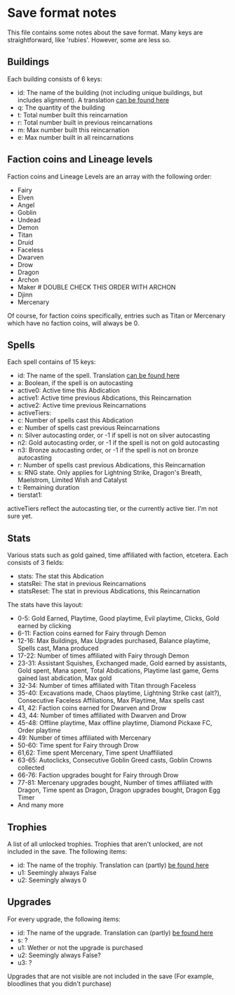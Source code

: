 # Save format notes

This file contains some notes about the save format. Many keys are straightforward, like 'rubies'. However, some are less so.

## Buildings

Each building consists of 6 keys:
- id: The name of the building (not including unique buildings, but includes alignment). A translation [can be found here](https://github.com/dox4242/dox4242.github.io/blob/a94559278f1b8adb6fb99ff0934dd97a44c510e2/lib/util.js#L243)
- q: The quantity of the building
- t: Total number built this reincarnation
- r: Total number built in previous reincarnations
- m: Max number built this reincarnation
- e: Max number built in all reincarnations

## Faction coins and Lineage levels

Faction coins and Lineage Levels are an array with the following order:
- Fairy
- Elven
- Angel
- Goblin
- Undead
- Demon
- Titan
- Druid
- Faceless
- Dwarven
- Drow
- Dragon
- Archon
- Maker  # DOUBLE CHECK THIS ORDER WITH ARCHON
- Djinn
- Mercenary

Of course, for faction coins specifically, entries such as Titan or Mercenary which have no faction coins, will always be 0.

## Spells

Each spell contains of 15 keys:
- id: The name of the spell. Translation [can be found here](https://github.com/dox4242/dox4242.github.io/blob/a94559278f1b8adb6fb99ff0934dd97a44c510e2/lib/util.js#L603)
- a: Boolean, if the spell is on autocasting
- active0: Active time this Abdication
- active1: Active time previous Abdications, this Reincarnation
- active2: Active time previous Reincarnations
- activeTiers:
- c: Number of spells cast this Abdication
- e: Number of spells cast previous Reincarnations
- n: Silver autocasting order, or -1 if spell is not on silver autocasting
- n2: Gold autocasting order, or -1 if the spell is not on gold autocasting
- n3: Bronze autocasting order, or -1 if the spell is not on bronze autocasting
- r: Number of spells cast previous Abdications, this Reincarnation
- s: RNG state. Only applies for Lightning Strike, Dragon's Breath, Maelstrom, Limited Wish and Catalyst
- t: Remaining duration
- tierstat1:

activeTiers reflect the autocasting tier, or the currently active tier. I'm not sure yet.

## Stats

Various stats such as gold gained, time affiliated with faction, etcetera. Each consists of 3 fields:
- stats: The stat this Abdication
- statsRei: The stat in previous Reincarnations
- statsReset: The stat in previous Abdications, this Reincarnation

The stats have this layout:

- 0-5: Gold Earned, Playtime, Good playtime, Evil playtime, Clicks, Gold earned by clicking
- 6-11: Faction coins earned for Fairy through Demon
- 12-16: Max Buildings, Max Upgrades purchased, Balance playtime, Spells cast, Mana produced
- 17-22: Number of times affiliated with Fairy through Demon
- 23-31: Assistant Squishes, Exchanged made, Gold earned by assistants, Gold spent, Mana spent, Total Abdications, Playtime last game, Gems gained last abdication, Max gold
- 32-34: Number of times affiliated with Titan through Faceless
- 35-40: Excavations made, Chaos playtime, Lightning Strike cast (alt?), Consecutive Faceless Affiliations, Max Playtime, Max spells cast
- 41, 42: Faction coins earned for Dwarven and Drow
- 43, 44: Number of times affiliated with Dwarven and Drow
- 45-48: Offline playtime, Max offline playtime, Diamond Pickaxe FC, Order playtime
- 49: Number of times affiliated with Mercenary
- 50-60: Time spent for Fairy through Drow
- 61,62: Time spent Mercenary, Time spent Unaffiliated
- 63-65: Autoclicks, Consecutive Goblin Greed casts, Goblin Crowns collected
- 66-76: Faction upgrades bought for Fairy through Drow
- 77-81: Mercenary upgrades bought, Number of times affiliated with Dragon, Time spent as Dragon, Dragon upgrades bought, Dragon Egg Timer
- And many more 

## Trophies

A list of all unlocked trophies. Trophies that aren't unlocked, are not included in the save. The following items:
- id: The name of the trophiy. Translation can (partly) [be found here](https://github.com/dox4242/dox4242.github.io/blob/a94559278f1b8adb6fb99ff0934dd97a44c510e2/lib/util.js#L642)
- u1: Seemingly always False
- u2: Seemingly always 0

## Upgrades

For every upgrade, the following items:
- id: The name of the upgrade. Translation can (partly) [be found here](https://github.com/dox4242/dox4242.github.io/blob/a94559278f1b8adb6fb99ff0934dd97a44c510e2/lib/util.js#L1439)
- s: ?
- u1: Wether or not the upgrade is purchased
- u2: Seemingly always False?
- u3: ?

Upgrades that are not visible are not included in the save (For example, bloodlines that you didn't purchase)